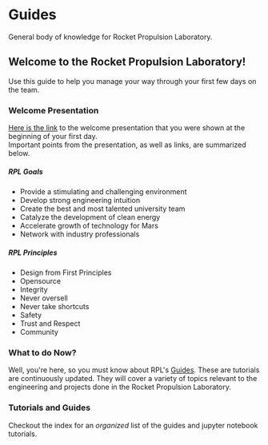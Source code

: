 # Guides
General body of knowledge for Rocket Propulsion Laboratory.

## Welcome to the Rocket Propulsion Laboratory!

Use this guide to help you manage your way through your first few days on the team.

### Welcome Presentation
[Here is the link](https://docs.google.com/presentation/d/179IhBbxB5hHLqUIPrMc4lzRnvwq8eTzQYkINsrbej8I/edit#slide=id.g1d5fcbfeb0_0_68) to the welcome presentation that you were shown at the beginning of your first day. </br>
Important points from the presentation, as well as links, are summarized below.

##### RPL Goals
* Provide a stimulating and challenging environment
* Develop strong engineering intuition
* Create the best and most talented university team
* Catalyze the development of clean energy
* Accelerate growth of technology for Mars
* Network with industry professionals

##### RPL Principles
* Design from First Principles
* Opensource
* Integrity
* Never oversell
* Never take shortcuts
* Safety
* Trust and Respect
* Community

### What to do Now?
Well, you're here, so you must know about RPL's [Guides](https://github.com/rocketproplab). These are tutorials are continuously updated. They will cover a variety of topics relevant to the engineering and projects done in the Rocket Propulsion Laboratory.

### Tutorials and Guides
Checkout the index for an _organized_ list of the guides and jupyter notebook tutorials.

